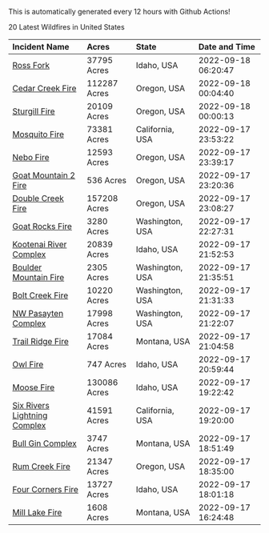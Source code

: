 This is automatically generated every 12 hours with Github Actions!

20 Latest Wildfires in United States

 | Incident Name | Acres | State | Date and Time |
|:---|:---|:---|:---|
| [Ross Fork](https://inciweb.nwcg.gov/incident/8375/) | 37795 Acres | Idaho, USA | 2022-09-18 06:20:47 |
| [Cedar Creek Fire](https://inciweb.nwcg.gov/incident/8307/) | 112287 Acres | Oregon, USA | 2022-09-18 00:04:40 |
| [Sturgill Fire](https://inciweb.nwcg.gov/incident/8364/) | 20109 Acres | Oregon, USA | 2022-09-18 00:00:13 |
| [Mosquito Fire](https://inciweb.nwcg.gov/incident/8398/) | 73381 Acres | California, USA | 2022-09-17 23:53:22 |
| [Nebo Fire](https://inciweb.nwcg.gov/incident/8363/) | 12593 Acres | Oregon, USA | 2022-09-17 23:39:17 |
| [Goat Mountain 2 Fire](https://inciweb.nwcg.gov/incident/8380/) | 536 Acres | Oregon, USA | 2022-09-17 23:20:36 |
| [Double Creek Fire](https://inciweb.nwcg.gov/incident/8366/) | 157208 Acres | Oregon, USA | 2022-09-17 23:08:27 |
| [Goat Rocks Fire](https://inciweb.nwcg.gov/incident/8415/) | 3280 Acres | Washington, USA | 2022-09-17 22:27:31 |
| [Kootenai River Complex ](https://inciweb.nwcg.gov/incident/8378/) | 20839 Acres | Idaho, USA | 2022-09-17 21:52:53 |
| [Boulder Mountain Fire](https://inciweb.nwcg.gov/incident/8382/) | 2305 Acres | Washington, USA | 2022-09-17 21:35:51 |
| [Bolt Creek Fire](https://inciweb.nwcg.gov/incident/8417/) | 10220 Acres | Washington, USA | 2022-09-17 21:31:33 |
| [NW Pasayten Complex](https://inciweb.nwcg.gov/incident/8397/) | 17998 Acres | Washington, USA | 2022-09-17 21:22:07 |
| [Trail Ridge Fire](https://inciweb.nwcg.gov/incident/8365/) | 17084 Acres | Montana, USA | 2022-09-17 21:04:58 |
| [Owl Fire](https://inciweb.nwcg.gov/incident/8416/) | 747 Acres | Idaho, USA | 2022-09-17 20:59:44 |
| [Moose Fire](https://inciweb.nwcg.gov/incident/8249/) | 130086 Acres | Idaho, USA | 2022-09-17 19:22:42 |
| [Six Rivers Lightning Complex](https://inciweb.nwcg.gov/incident/8312/) | 41591 Acres | California, USA | 2022-09-17 19:20:00 |
| [Bull Gin Complex](https://inciweb.nwcg.gov/incident/8381/) | 3747 Acres | Montana, USA | 2022-09-17 18:51:49 |
| [Rum Creek Fire](https://inciweb.nwcg.gov/incident/8348/) | 21347 Acres | Oregon, USA | 2022-09-17 18:35:00 |
| [Four Corners Fire](https://inciweb.nwcg.gov/incident/8331/) | 13727 Acres | Idaho, USA | 2022-09-17 18:01:18 |
| [Mill Lake Fire](https://inciweb.nwcg.gov/incident/8392/) | 1608 Acres | Montana, USA | 2022-09-17 16:24:48 |
